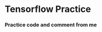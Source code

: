 # <b>Tensorflow Practice</b>
### Practice code and comment from me
<script src="https://gist.github.com/gihyunkim/d552f49c13a00b015aa86afc81b4ac6c.js"></script>
